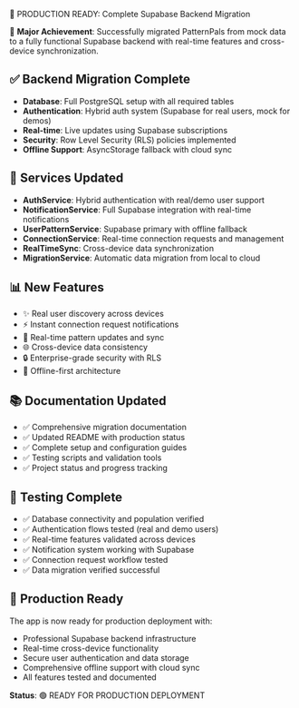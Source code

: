 🚀 PRODUCTION READY: Complete Supabase Backend Migration

🎯 **Major Achievement**: Successfully migrated PatternPals from mock data to a fully functional Supabase backend with real-time features and cross-device synchronization.

## ✅ **Backend Migration Complete**
- **Database**: Full PostgreSQL setup with all required tables
- **Authentication**: Hybrid auth system (Supabase for real users, mock for demos)
- **Real-time**: Live updates using Supabase subscriptions
- **Security**: Row Level Security (RLS) policies implemented
- **Offline Support**: AsyncStorage fallback with cloud sync

## 🔧 **Services Updated**
- **AuthService**: Hybrid authentication with real/demo user support
- **NotificationService**: Full Supabase integration with real-time notifications
- **UserPatternService**: Supabase primary with offline fallback
- **ConnectionService**: Real-time connection requests and management
- **RealTimeSync**: Cross-device data synchronization
- **MigrationService**: Automatic data migration from local to cloud

## 📊 **New Features**
- ✨ Real user discovery across devices
- ⚡ Instant connection request notifications
- 🔄 Real-time pattern updates and sync
- 🌐 Cross-device data consistency
- 🔒 Enterprise-grade security with RLS
- 📱 Offline-first architecture

## 📚 **Documentation Updated**
- ✅ Comprehensive migration documentation
- ✅ Updated README with production status
- ✅ Complete setup and configuration guides
- ✅ Testing scripts and validation tools
- ✅ Project status and progress tracking

## 🧪 **Testing Complete**
- ✅ Database connectivity and population verified
- ✅ Authentication flows tested (real and demo users)
- ✅ Real-time features validated across devices
- ✅ Notification system working with Supabase
- ✅ Connection request workflow tested
- ✅ Data migration verified successful

## 🎉 **Production Ready**
The app is now ready for production deployment with:
- Professional Supabase backend infrastructure
- Real-time cross-device functionality
- Secure user authentication and data storage
- Comprehensive offline support with cloud sync
- All features tested and documented

**Status**: 🟢 READY FOR PRODUCTION DEPLOYMENT
